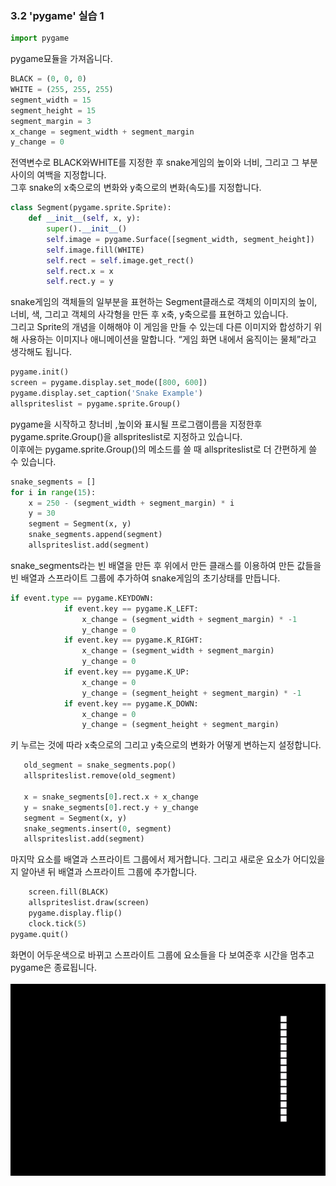 
### 3.2 'pygame' 실습 1
```python
import pygame

```
pygame묘듈을 가져옵니다.
```python
BLACK = (0, 0, 0)
WHITE = (255, 255, 255)
segment_width = 15
segment_height = 15
segment_margin = 3
x_change = segment_width + segment_margin
y_change = 0

```
전역변수로 BLACK와WHITE를 지정한 후 snake게임의 높이와 너비, 그리고 그 부분 사이의 여백을 지정합니다. <br>그후 snake의 x축으로의 변화와 y축으로의 변화(속도)를 지정합니다.
```python
class Segment(pygame.sprite.Sprite):
    def __init__(self, x, y):
        super().__init__()
        self.image = pygame.Surface([segment_width, segment_height])
        self.image.fill(WHITE)
        self.rect = self.image.get_rect()
        self.rect.x = x
        self.rect.y = y

```
snake게임의 객체들의 일부분을 표현하는 Segment클래스로 객체의 이미지의 높이, 너비, 색, 그리고 객체의 사각형을 만든 후 x축, y축으로를 표현하고 있습니다.<br>
그리고 Sprite의 개념을 이해해야 이 게임을 만들 수 있는데 다른 이미지와 합성하기 위해 사용하는 이미지나 애니메이션을 말합니다. “게임 화면 내에서 움직이는 물체”라고 생각해도 됩니다.
```python
pygame.init()
screen = pygame.display.set_mode([800, 600])
pygame.display.set_caption('Snake Example')
allspriteslist = pygame.sprite.Group() 

```
pygame을 시작하고 창너비 ,높이와 표시될 프로그램이름을 지정한후 pygame.sprite.Group()을 allspriteslist로 지정하고 있습니다.<br> 이후에는 pygame.sprite.Group()의 메소드를 쓸 때 allspriteslist로 더 간편하게 쓸 수 있습니다.
```python
snake_segments = []
for i in range(15):
    x = 250 - (segment_width + segment_margin) * i
    y = 30
    segment = Segment(x, y)
    snake_segments.append(segment)
    allspriteslist.add(segment)

```
 snake_segments라는 빈 배열을 만든 후 위에서 만든 클래스를 이용하여 만든 값들을 빈 배열과 스프라이트 그룹에 추가하여 snake게임의 초기상태를 만듭니다.
```python
if event.type == pygame.KEYDOWN:
            if event.key == pygame.K_LEFT:
                x_change = (segment_width + segment_margin) * -1
                y_change = 0
            if event.key == pygame.K_RIGHT:
                x_change = (segment_width + segment_margin)
                y_change = 0
            if event.key == pygame.K_UP:
                x_change = 0
                y_change = (segment_height + segment_margin) * -1
            if event.key == pygame.K_DOWN:
                x_change = 0
                y_change = (segment_height + segment_margin)


```
키 누르는 것에 따라 x축으로의 그리고 y축으로의 변화가 어떻게 변하는지 설정합니다.
```python
   old_segment = snake_segments.pop()
   allspriteslist.remove(old_segment)
 
   x = snake_segments[0].rect.x + x_change
   y = snake_segments[0].rect.y + y_change
   segment = Segment(x, y)
   snake_segments.insert(0, segment)
   allspriteslist.add(segment)

```
 마지막 요소를 배열과 스프라이트 그룹에서 제거합니다. 그리고 새로운 요소가 어디있을지 알아낸 뒤 배열과 스프라이트 그룹에 추가합니다.
```python
    screen.fill(BLACK)
    allspriteslist.draw(screen)
    pygame.display.flip()
    clock.tick(5)
pygame.quit()

```
화면이 어두운색으로 바뀌고 스프라이트 그룹에 요소들을 다 보여준후 시간을 멈추고 pygame은 종료됩니다.<br><br>
<img src="pygame_1.gif" width="600px"/>


